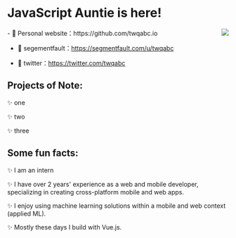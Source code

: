 #  JavaScript Auntie is here!
<img align="right" src="https://github-readme-stats.vercel.app/api?username=twqabc&show_icons=true&icon_color=805AD5&text_color=718096&bg_color=ffffff&hide_title=true" />
- 🍓 Personal website：https://github.com/twqabc.io

- 🍓 segementfault：https://segmentfault.com/u/twqabc

- 🍓 twitter：https://twitter.com/twqabc

## Projects of Note:

✨ one

✨ two

✨ three

## Some fun facts:

✨ I am an intern

✨ I have over 2 years' experience as a web and mobile developer, specializing in creating cross-platform mobile and web apps.

✨ I enjoy using machine learning solutions within a mobile and web context (applied ML).

✨ Mostly these days I build with Vue.js.
